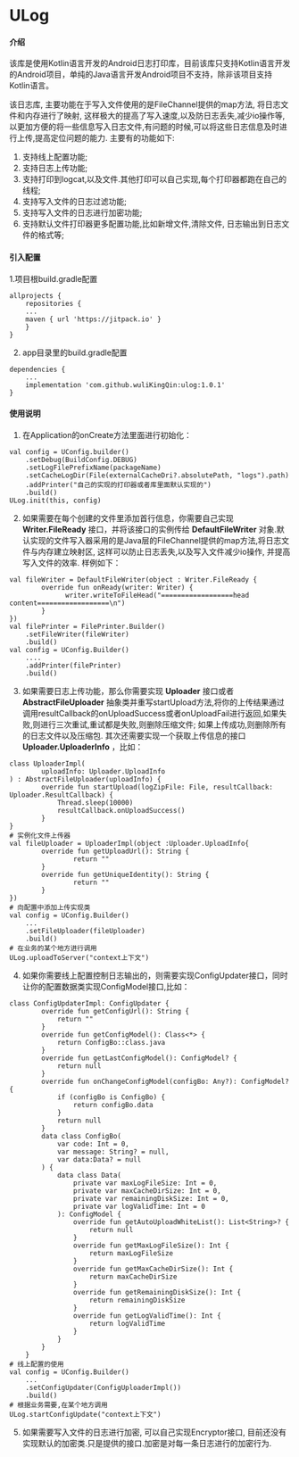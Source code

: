 # ULog

#### 介绍
该库是使用Kotlin语言开发的Android日志打印库，目前该库只支持Kotlin语言开发的Android项目，单纯的Java语言开发Android项目不支持，除非该项目支持Kotlin语言。

该日志库, 主要功能在于写入文件使用的是FileChannel提供的map方法, 将日志文件和内存进行了映射, 这样极大的提高了写入速度,以及防日志丢失,减少io操作等, 以更加方便的将一些信息写入日志文件,有问题的时候,可以将这些日志信息及时进行上传,提高定位问题的能力.
主要有的功能如下:
1. 支持线上配置功能;
2. 支持日志上传功能;
3. 支持打印到logcat,以及文件.其他打印可以自己实现,每个打印器都跑在自己的线程;
4. 支持写入文件的日志过滤功能;
5. 支持写入文件的日志进行加密功能;
6. 支持默认文件打印器更多配置功能,比如新增文件,清除文件, 日志输出到日志文件的格式等;

#### 引入配置

1.项目根build.gradle配置

```
allprojects {
    repositories {
	...
	maven { url 'https://jitpack.io' }
    }
}
```
2. app目录里的build.gradle配置

```
dependencies {
    ...
    implementation 'com.github.wuliKingQin:ulog:1.0.1'
}
```


#### 使用说明

1. 在Application的onCreate方法里面进行初始化：
```
val config = UConfig.builder()
    .setDebug(BuildConfig.DEBUG)
    .setLogFilePrefixName(packageName)
    .setCacheLogDir(File(externalCacheDri?.absolutePath, "logs").path)
    .addPrinter("自己的实现的打印器或者库里面默认实现的")
    .build()
ULog.init(this, config)
```
2. 如果需要在每个创建的文件里添加首行信息，你需要自己实现 **Writer.FileReady** 接口，并将该接口的实例传给 **DefaultFileWriter** 对象.默认实现的文件写入器采用的是Java层的FileChannel提供的map方法,将日志文件与内存建立映射区, 这样可以防止日志丢失,以及写入文件减少io操作, 并提高写入文件的效率. 样例如下：
```
val fileWriter = DefaultFileWriter(object : Writer.FileReady {
        override fun onReady(writer: Writer) {
              writer.writeToFileHead("==================head content==================\n")
        }
})
val filePrinter = FilePrinter.Builder()
    .setFileWriter(fileWriter)
    .build()
val config = UConfig.Builder()
    ....
    .addPrinter(filePrinter)
    .build()
```
3. 如果需要日志上传功能，那么你需要实现 **Uploader** 接口或者 **AbstractFileUploader** 抽象类并重写startUpload方法,将你的上传结果通过调用resultCallback的onUploadSuccess或者onUploadFail进行返回,如果失败,则进行三次重试,重试都是失败,则删除压缩文件; 如果上传成功,则删除所有的日志文件以及压缩包. 其次还需要实现一个获取上传信息的接口 **Uploader.UploaderInfo**  ，比如：
```
class UploaderImpl(
        uploadInfo: Uploader.UploadInfo
) : AbstractFileUploader(uploadInfo) {
        override fun startUpload(logZipFile: File, resultCallback: Uploader.ResultCallback) {
            Thread.sleep(10000)
            resultCallback.onUploadSuccess()
        }
}
# 实例化文件上传器
val fileUploader = UploaderImpl(object :Uploader.UploadInfo{
        override fun getUploadUrl(): String {
                return ""
        }
        override fun getUniqueIdentity(): String {
                return ""
        }
})
# 向配置中添加上传实现类
val config = UConfig.Builder()
    ...
    .setFileUploader(fileUploader)
    .build()
# 在业务的某个地方进行调用
ULog.uploadToServer("context上下文")
```
4. 如果你需要线上配置控制日志输出的，则需要实现ConfigUpdater接口，同时让你的配置数据类实现ConfigModel接口,比如：
```
class ConfigUpdaterImpl: ConfigUpdater {
        override fun getConfigUrl(): String {
            return ""
        }
        override fun getConfigModel(): Class<*> {
            return ConfigBo::class.java
        }
        override fun getLastConfigModel(): ConfigModel? {
            return null
        }
        override fun onChangeConfigModel(configBo: Any?): ConfigModel? {
            if (configBo is ConfigBo) {
                return configBo.data
            }
            return null
        }
        data class ConfigBo(
            var code: Int = 0,
            var message: String? = null,
            var data:Data? = null
        ) {
            data class Data(
                private var maxLogFileSize: Int = 0,
                private var maxCacheDirSize: Int = 0,
                private var remainingDiskSize: Int = 0,
                private var logValidTime: Int = 0
            ): ConfigModel {
                override fun getAutoUploadWhiteList(): List<String>? {
                    return null
                }
                override fun getMaxLogFileSize(): Int {
                    return maxLogFileSize
                }
                override fun getMaxCacheDirSize(): Int {
                    return maxCacheDirSize
                }
                override fun getRemainingDiskSize(): Int {
                    return remainingDiskSize
                }
                override fun getLogValidTime(): Int {
                    return logValidTime
                }
            }
        }
    }
# 线上配置的使用
val config = UConfig.Builder()
    ...
    .setConfigUpdater(ConfigUploaderImpl())
    .build()
# 根据业务需要,在某个地方调用
ULog.startConfigUpdate("context上下文")
```
5. 如果需要写入文件的日志进行加密, 可以自己实现Encryptor接口, 目前还没有实现默认的加密类.只是提供的接口.加密是对每一条日志进行的加密行为.
